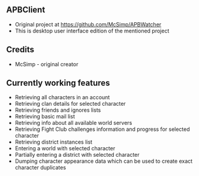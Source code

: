 ## APBClient
- Original project at https://github.com/McSimp/APBWatcher
- This is desktop user interface edition of the mentioned project

## Credits
- McSimp - original creator

## Currently working features
- Retrieving all characters in an account
- Retrieving clan details for selected character
- Retrieving friends and ignores lists
- Retrieving basic mail list
- Retrieving info about all available world servers
- Retrieving Fight Club challenges information and progress for selected character
- Retrieving district instances list
- Entering a world with selected character
- Partially entering a district with selected character
- Dumping character appearance data which can be used to create exact character duplicates
